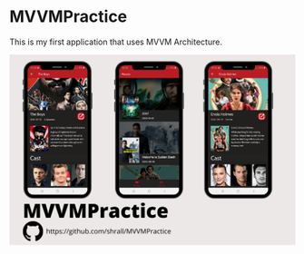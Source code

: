 # MVVMPractice

This is my first application that uses MVVM Architecture.

![AppImage](https://raw.githubusercontent.com/shrall/MVVMPractice/main/mvvmpractice.png)